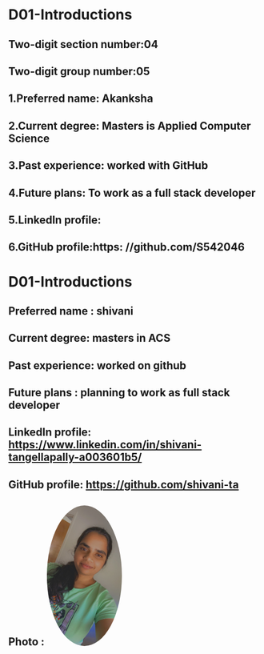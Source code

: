 # D01-Introductions
## Two-digit section number:04
## Two-digit group number:05
## 1.Preferred name: Akanksha 
## 2.Current degree: Masters is Applied Computer Science
## 3.Past experience: worked with GitHub
## 4.Future plans: To work as a full stack developer
## 5.LinkedIn profile:
## 6.GitHub profile:https: //github.com/S542046



# D01-Introductions
## Preferred name : shivani
## Current degree: masters in ACS
## Past experience: worked on github
## Future plans : planning to work as full stack developer
## LinkedIn profile: https://www.linkedin.com/in/shivani-tangellapally-a003601b5/
## GitHub profile:  https://github.com/shivani-ta
## Photo : <img src="IMG_0044.JPG" alt="drawing" width="150" style="border-radius:50%" /> 

